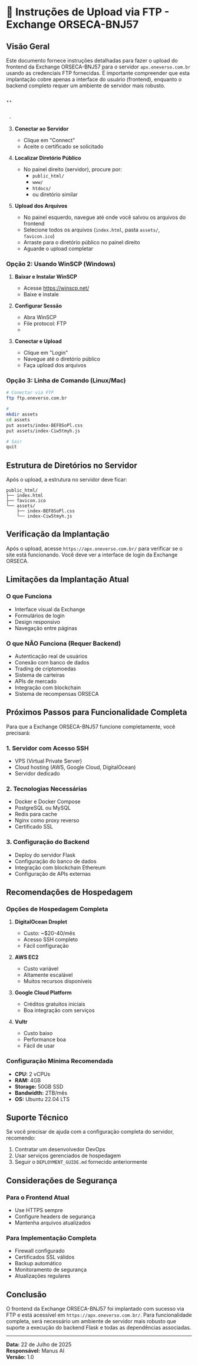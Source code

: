 # 📁 Instruções de Upload via FTP - Exchange ORSECA-BNJ57

## Visão Geral

Este documento fornece instruções detalhadas para fazer o upload do frontend da Exchange ORSECA-BNJ57 para o servidor `apx.oneverso.com.br` usando as credenciais FTP fornecidas. É importante compreender que esta implantação cobre apenas a interface do usuário (frontend), enquanto o backend completo requer um ambiente de servidor mais robusto.

## ``
     - 

3. **Conectar ao Servidor**
   - Clique em "Connect"
   - Aceite o certificado se solicitado

4. **Localizar Diretório Público**
   - No painel direito (servidor), procure por:
     - `public_html/`
     - `www/`
     - `htdocs/`
     - ou diretório similar

5. **Upload dos Arquivos**
   - No painel esquerdo, navegue até onde você salvou os arquivos do frontend
   - Selecione todos os arquivos (`index.html`, pasta `assets/`, `favicon.ico`)
   - Arraste para o diretório público no painel direito
   - Aguarde o upload completar

### Opção 2: Usando WinSCP (Windows)

1. **Baixar e Instalar WinSCP**
   - Acesse https://winscp.net/
   - Baixe e instale

2. **Configurar Sessão**
   - Abra WinSCP
   - File protocol: FTP
   - 
3. **Conectar e Upload**
   - Clique em "Login"
   - Navegue até o diretório público
   - Faça upload dos arquivos

### Opção 3: Linha de Comando (Linux/Mac)

```bash
# Conectar via FTP
ftp ftp.oneverso.com.br

# 
mkdir assets
cd assets
put assets/index-BEF8SoPl.css
put assets/index-Ciw5tmyh.js

# Sair
quit
```

## Estrutura de Diretórios no Servidor

Após o upload, a estrutura no servidor deve ficar:

```
public_html/
├── index.html
├── favicon.ico
└── assets/
    ├── index-BEF8SoPl.css
    └── index-Ciw5tmyh.js
```

## Verificação da Implantação

Após o upload, acesse `https://apx.oneverso.com.br/` para verificar se o site está funcionando. Você deve ver a interface de login da Exchange ORSECA.

## Limitações da Implantação Atual

### O que Funciona
- Interface visual da Exchange
- Formulários de login
- Design responsivo
- Navegação entre páginas

### O que NÃO Funciona (Requer Backend)
- Autenticação real de usuários
- Conexão com banco de dados
- Trading de criptomoedas
- Sistema de carteiras
- APIs de mercado
- Integração com blockchain
- Sistema de recompensas ORSECA

## Próximos Passos para Funcionalidade Completa

Para que a Exchange ORSECA-BNJ57 funcione completamente, você precisará:

### 1. Servidor com Acesso SSH
- VPS (Virtual Private Server)
- Cloud hosting (AWS, Google Cloud, DigitalOcean)
- Servidor dedicado

### 2. Tecnologias Necessárias
- Docker e Docker Compose
- PostgreSQL ou MySQL
- Redis para cache
- Nginx como proxy reverso
- Certificado SSL

### 3. Configuração do Backend
- Deploy do servidor Flask
- Configuração do banco de dados
- Integração com blockchain Ethereum
- Configuração de APIs externas

## Recomendações de Hospedagem

### Opções de Hospedagem Completa

1. **DigitalOcean Droplet**
   - Custo: ~$20-40/mês
   - Acesso SSH completo
   - Fácil configuração

2. **AWS EC2**
   - Custo variável
   - Altamente escalável
   - Muitos recursos disponíveis

3. **Google Cloud Platform**
   - Créditos gratuitos iniciais
   - Boa integração com serviços

4. **Vultr**
   - Custo baixo
   - Performance boa
   - Fácil de usar

### Configuração Mínima Recomendada
- **CPU:** 2 vCPUs
- **RAM:** 4GB
- **Storage:** 50GB SSD
- **Bandwidth:** 2TB/mês
- **OS:** Ubuntu 22.04 LTS

## Suporte Técnico

Se você precisar de ajuda com a configuração completa do servidor, recomendo:

1. Contratar um desenvolvedor DevOps
2. Usar serviços gerenciados de hospedagem
3. Seguir o `DEPLOYMENT_GUIDE.md` fornecido anteriormente

## Considerações de Segurança

### Para o Frontend Atual
- Use HTTPS sempre
- Configure headers de segurança
- Mantenha arquivos atualizados

### Para Implementação Completa
- Firewall configurado
- Certificados SSL válidos
- Backup automático
- Monitoramento de segurança
- Atualizações regulares

## Conclusão

O frontend da Exchange ORSECA-BNJ57 foi implantado com sucesso via FTP e está acessível em `https://apx.oneverso.com.br/`. Para funcionalidade completa, será necessário um ambiente de servidor mais robusto que suporte a execução do backend Flask e todas as dependências associadas.

---

**Data:** 22 de Julho de 2025  
**Responsável:** Manus AI  
**Versão:** 1.0

